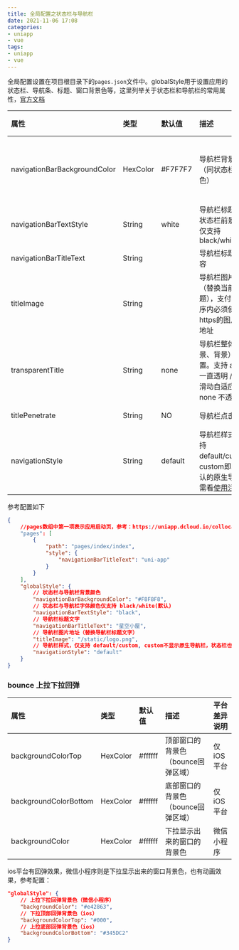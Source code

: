```yaml
---
title: 全局配置之状态栏与导航栏
date: 2021-11-06 17:08
categories:
- uniapp
- vue
tags:
- uniapp
- vue
---
```


全局配置设置在项目根目录下的`pages.json`文件中。globalStyle用于设置应用的状态栏、导航条、标题、窗口背景色等，这里列举关于状态栏和导航栏的常用属性，[官方文档](https://uniapp.dcloud.net.cn/collocation/pages#globalstyle)
<!-- more -->
| 属性                           | 类型       | 默认值     | 描述                                                                                                            | 平台差异说明                          |
|:-----------------------------|:---------|:--------|:--------------------------------------------------------------------------------------------------------------|:--------------------------------|
| navigationBarBackgroundColor | HexColor | #F7F7F7 | 导航栏背景颜色（同状态栏背景色）                                                                                              | APP与H5为#F7F7F7，小程序平台请参考相应小程序文档  |
| navigationBarTextStyle       | String   | white   | 导航栏标题颜色及状态栏前景颜色，仅支持 black/white                                                                               |                                 |
| navigationBarTitleText       | String   |         | 导航栏标题文字内容                                                                                                     |                                 |
| titleImage                   | String   |         | 导航栏图片地址（替换当前文字标题），支付宝小程序内必须使用https的图片链接地址                                                                     | 支付宝小程序、H5、APP                   |
| transparentTitle             | String   | none    | 导航栏整体（前景、背景）透明设置。支持 always 一直透明 / auto 滑动自适应 / none 不透明                                                       | 支付宝小程序、H5、APP                   |
| titlePenetrate               | String   | NO      | 导航栏点击穿透                                                                                                       | 支付宝小程序、H5                       |
| navigationStyle              | String   | default | 导航栏样式，仅支持 default/custom。custom即取消默认的原生导航栏，需看[使用注意](https://uniapp.dcloud.net.cn/collocation/pages#customnav) | 微信小程序 7.0+、百度小程序、H5、App（2.0.3+） |

参考配置如下

```json
{
    //pages数组中第一项表示应用启动页，参考：https://uniapp.dcloud.io/collocation/pages
	"pages": [ 
		{
			"path": "pages/index/index",
			"style": {
				"navigationBarTitleText": "uni-app"
			}
		}
	],
	"globalStyle": {
        // 状态栏与导航栏背景颜色
		"navigationBarBackgroundColor": "#F8F8F8",
        // 状态栏与导航栏字体颜色仅支持 black/white(默认)
        "navigationBarTextStyle": "black",
        // 导航栏标题文字
		"navigationBarTitleText": "星空小屋",
        // 导航栏图片地址（替换导航栏标题文字）
        "titleImage": "/static/logo.png",
        // 导航栏样式，仅支持 default/custom, custom不显示原生导航栏，状态栏也不占位
        "navigationStyle": "default"
	}
}
```



### bounce 上拉下拉回弹

| 属性                  | 类型     | 默认值  | 描述                               | 平台差异说明 |
| :-------------------- | :------- | :------ | :--------------------------------- | :----------- |
| backgroundColorTop    | HexColor | #ffffff | 顶部窗口的背景色（bounce回弹区域） | 仅 iOS 平台  |
| backgroundColorBottom | HexColor | #ffffff | 底部窗口的背景色（bounce回弹区域） | 仅 iOS 平台  |
| backgroundColor       | HexColor | #ffffff | 下拉显示出来的窗口的背景色         | 微信小程序   |

ios平台有回弹效果，微信小程序则是下拉显示出来的窗口背景色，也有动画效果，参考配置：

```json
"globalStyle": {
    // 上拉下拉回弹背景色（微信小程序）
    "backgroundColor": "#e42863",
    // 下拉顶部回弹背景色（ios）
    "backgroundColorTop": "#000",
    // 上拉底部回弹背景色（ios）
    "backgroundColorBottom": "#345DC2"
}
```
